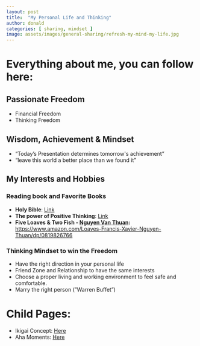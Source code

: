 ```yaml
---
layout: post
title:  "My Personal Life and Thinking"
author: donald
categories: [ sharing, mindset ]
image: assets/images/general-sharing/refresh-my-mind-my-life.jpg
---
```


# Everything about me, you can follow here:

## Passionate Freedom
- Financial Freedom
- Thinking Freedom
## Wisdom, Achievement & Mindset
- “Today’s Presentation determines tomorrow's achievement”
- “leave this world a better place than we found it”
## My Interests and Hobbies
### Reading book and Favorite Books
- **Holy Bible**: [Link](https://www.amazon.com/KJV-Holy-Bible-Standard-Leather/dp/1432132652/ref=sr_1_1?crid=1TZ8F9Z2YGO00&keywords=Holy+Bible&qid=1702747761&s=books&sprefix=%2Cstripbooks-intl-ship%2C289&sr=1-1)
- **The power of Positive Thinking**: [Link](https://www.amazon.com/Power-Positive-Thinking-Norman-Vincent/dp/0743234804)
- **Five Loaves & Two Fish - [Nguyen Van Thuan](https://www.amazon.com/s/ref=dp_byline_sr_book_1?ie=UTF8&field-author=Francis+Xavier+Nguyen+Van+Thuan&text=Francis+Xavier+Nguyen+Van+Thuan&sort=relevancerank&search-alias=books):** https://www.amazon.com/Loaves-Francis-Xavier-Nguyen-Thuan/dp/0819826766

### Thinking Mindset to win the Freedom
- Have the right direction in your personal life
- Friend Zone and Relationship to have the same interests
- Choose a proper living and working environment to feel safe and comfortable.
- Marry the right person (”Warren Buffet”)

# Child Pages:
- Ikigai Concept: [Here](https://josdoaitran.github.io/ikigai-concept/)
- Aha Moments: [Here](https://josdoaitran.github.io/aha-moments/)

